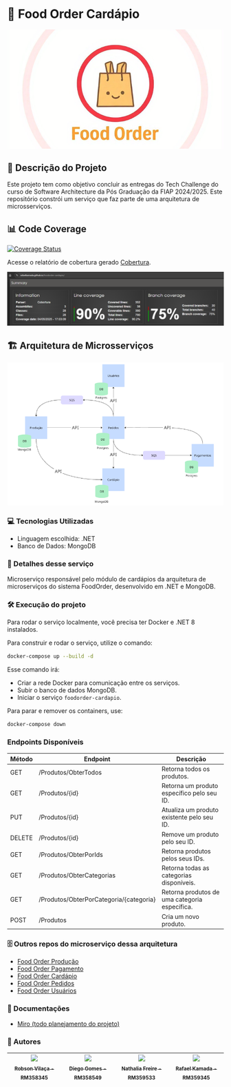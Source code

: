 # :hamburger: Food Order Cardápio
![FoodOrder](foodorder.png?raw=true "FoodOrder")

## :pencil: Descrição do Projeto
<p align="left">Este projeto tem como objetivo concluir as  entregas do Tech Challenge do curso de Software Architecture da Pós Graduação da FIAP 2024/2025.
Este repositório constrói um serviço que faz parte de uma arquitetura de microsserviços.</p>

## 📊 Code Coverage
[![Coverage Status](https://coveralls.io/repos/github/RafaelKamada/foodorder-cardapio/badge.svg?branch=fase_4)](https://coveralls.io/github/RafaelKamada/foodorder-cardapio?branch=fase_4)

Acesse o relatório de cobertura gerado [Cobertura](https://rafaelkamada.github.io/foodorder-cardapio/).

![Relatório de Cobertura](https://raw.githubusercontent.com/RafaelKamada/foodorder-cardapio/fase_4_b/docs/print_cobertura.png)
 

## 🏗️ Arquitetura de Microsserviços
![Arquitetura](arquitetura.png?raw=true "Arquitetura")

### :computer: Tecnologias Utilizadas
- Linguagem escolhida: .NET
- Banco de Dados: MongoDB

### :hammer: Detalhes desse serviço
Microserviço responsável pelo módulo de cardápios da arquitetura de microserviços do sistema FoodOrder, desenvolvido em .NET e MongoDB.


### :hammer_and_wrench: Execução do projeto
Para rodar o serviço localmente, você precisa ter Docker e .NET 8 instalados.

Para construir e rodar o serviço, utilize o comando:

```bash
docker-compose up --build -d
```

Esse comando irá:

* Criar a rede Docker para comunicação entre os serviços.
* Subir o banco de dados MongoDB.
* Iniciar o serviço `foodorder-cardapio`.

Para parar e remover os containers, use:

```bash
docker-compose down
```

### Endpoints Disponíveis

| Método | Endpoint                                | Descrição                                     |
| ------ | --------------------------------------- | --------------------------------------------- |
| GET    | /Produtos/ObterTodos                    | Retorna todos os produtos.                    |
| GET    | /Produtos/{id}                          | Retorna um produto específico pelo seu ID.    |
| PUT    | /Produtos/{id}                          | Atualiza um produto existente pelo seu ID.    |
| DELETE | /Produtos/{id}                          | Remove um produto pelo seu ID.                |
| GET    | /Produtos/ObterPorIds                   | Retorna produtos pelos seus IDs.              |
| GET    | /Produtos/ObterCategorias               | Retorna todas as categorias disponíveis.      |
| GET    | /Produtos/ObterPorCategoria/{categoria} | Retorna produtos de uma categoria específica. |
| POST   | /Produtos                               | Cria um novo produto.                         |


### 🗄️ Outros repos do microserviço dessa arquitetura
- [Food Order Produção](https://github.com/diegogl12/food-order-producao)
- [Food Order Pagamento](https://github.com/diegogl12/food-order-pagamento)
- [Food Order Cardápio](https://github.com/RafaelKamada/foodorder-cardapio)
- [Food Order Pedidos](https://github.com/vilacalima/food-order-pedidos)
- [Food Order Usuários](https://github.com/RafaelKamada/FoodOrder)

### :page_with_curl: Documentações
- [Miro (todo planejamento do projeto)](https://miro.com/app/board/uXjVKhyEAME=/)


### :busts_in_silhouette: Autores
| [<img loading="lazy" src="https://avatars.githubusercontent.com/u/96452759?v=4" width=115><br><sub>Robson Vilaça - RM358345</sub>](https://github.com/vilacalima) |  [<img loading="lazy" src="https://avatars.githubusercontent.com/u/16946021?v=4" width=115><br><sub>Diego Gomes - RM358549</sub>](https://github.com/diegogl12) |  [<img loading="lazy" src="https://avatars.githubusercontent.com/u/8690168?v=4" width=115><br><sub>Nathalia Freire - RM359533</sub>](https://github.com/nathaliaifurita) |  [<img loading="lazy" src="https://avatars.githubusercontent.com/u/43392619?v=4" width=115><br><sub>Rafael Kamada - RM359345</sub>](https://github.com/RafaelKamada) |
| :---: | :---: | :---: | :---: |
